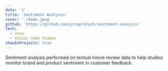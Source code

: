 ```yaml
---
date: '1'
title: 'Sentiment Analysis'
cover: './demo.jpeg'
github: 'https://github.com/yrreprolyat/sentiment-analysis'
tech:
  - Java 
  - Visual Code Studio
showInProjects: true
---
```


 Sentiment analysis performed on textual movie review data to help studios monitor brand and product sentiment in customer feedback.
